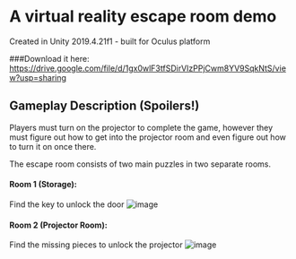 # A virtual reality escape room demo
Created in Unity  2019.4.21f1 - built for Oculus platform

###Download it here: https://drive.google.com/file/d/1gx0wlF3tfSDirVIzPPjCwm8YV9SqkNtS/view?usp=sharing

## Gameplay Description (Spoilers!)
Players must turn on the projector to complete the game, however they must figure out how to get into the projector room and even figure out how to turn it on once there.

The escape room consists of two main puzzles in two separate rooms. 

#### Room 1 (Storage):
Find the key to unlock the door
![image](https://user-images.githubusercontent.com/31843656/123509638-98867180-d644-11eb-936a-660524020c7c.png)


#### Room 2 (Projector Room):
Find the missing pieces to unlock the projector
![image](https://user-images.githubusercontent.com/31843656/123509337-da161d00-d642-11eb-925a-a908b0057feb.png)
